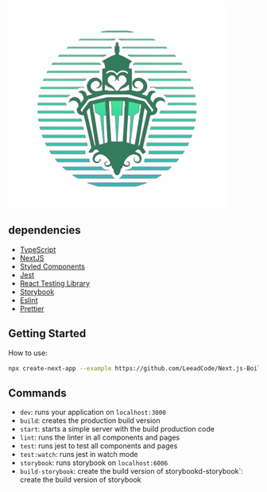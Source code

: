 ![Next BoilerPlate](https://github.com/LeeadCode/Next.js-BoilerPlate/blob/main/public/img/logo.png)

## dependencies

- [TypeScript](https://www.typescriptlang.org/)
- [NextJS](https://nextjs.org/)
- [Styled Components](https://styled-components.com/)
- [Jest](https://jestjs.io/)
- [React Testing Library](https://testing-library.com/docs/react-testing-library/intro)
- [Storybook](https://storybook.js.org/)
- [Eslint](https://eslint.org/)
- [Prettier](https://prettier.io/)


## Getting Started

How to use:
```bash
npx create-next-app --example https://github.com/LeeadCode/Next.js-BoilerPlate
```

## Commands

- `dev`: runs your application on `localhost:3000`
- `build`: creates the production build version
- `start`: starts a simple server with the build production code
- `lint`: runs the linter in all components and pages
- `test`: runs jest to test all components and pages
- `test:watch`: runs jest in watch mode
- `storybook`: runs storybook on `localhost:6006`
- `build-storybook`: create the build version of storybookd-storybook`: create the build version of storybook
```
